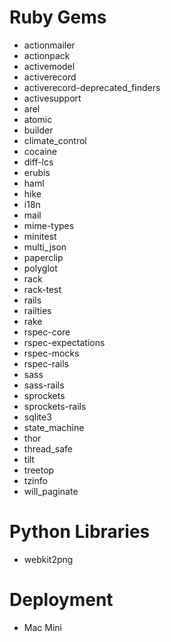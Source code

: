 # Ruby Gems
- actionmailer
- actionpack
- activemodel
- activerecord
- activerecord-deprecated_finders
- activesupport
- arel
- atomic
- builder
- climate_control
- cocaine
- diff-lcs
- erubis
- haml
- hike
- i18n
- mail
- mime-types
- minitest
- multi_json
- paperclip
- polyglot
- rack
- rack-test
- rails
- railties
- rake
- rspec-core
- rspec-expectations
- rspec-mocks
- rspec-rails
- sass
- sass-rails
- sprockets
- sprockets-rails
- sqlite3
- state_machine
- thor
- thread_safe
- tilt
- treetop
- tzinfo
- will_paginate


# Python Libraries
- webkit2png


# Deployment
- Mac Mini
